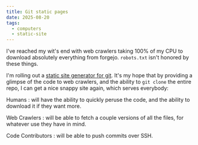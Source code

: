 ```yaml
---
title: Git static pages
date: 2025-08-20
tags:
  - computers
  - static-site
---
```


I've reached my wit's end with web crawlers taking 100% of my CPU to download absolutely everything
from forgejo.
`robots.txt` isn't honored by these things.

I'm rolling out a <a href="https://pgit.pico.sh/">static site generator for git</a>.
It's my hope that by providing a glimpse of the code to web crawlers,
and the ability to <code>git clone</code> the entire repo,
I can get a nice snappy site again,
which serves everybody:

Humans
: will have the ability to quickly peruse the code,
  and the ability to download it if they want more.

Web Crawlers
: will be able to fetch a couple versions of all the files,
  for whatever use they have in mind.

Code Contributors
: will be able to push commits over SSH.
